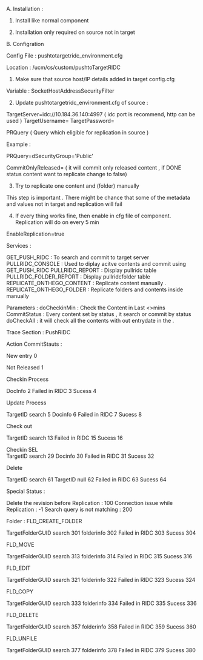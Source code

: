 A. Installation :

1. Install like normal component

2. Installation only required on source not in target 

B. Configration


Config File : pushtotargetridc_environment.cfg  

Location : <domain>/ucm/cs/custom/pushtoTargetRIDC	

1. Make sure that source host/IP details added in target config.cfg 

Variable : SocketHostAddressSecurityFilter


2. Update  pushtotargetridc_environment.cfg   of source :


TargetServer=idc://10.184.36.140:4997   ( idc port is recommend, http can be used  )
TargetUsername=
TargetPassword=

PRQuery  ( Query which eligible for replication in source )

Example :

PRQuery=dSecurityGroup='Public'


CommitOnlyReleased= ( it will commit only released content , if DONE status content want to replicate change to false)





3. Try to replicate one content and (folder) manually

This step is important . There might be chance that some of the metadata and values not in target and replication will fail

4. If every thing works fine, then enable in cfg file of component. Replication will do on every 5 min

EnableReplication=true


Services :

GET_PUSH_RIDC : To search and commit to target server
PULLRIDC_CONSOLE : Used to diplay acitve contents and commit using GET_PUSH_RIDC
PULLRIDC_REPORT  : Display pullridc table 
PULLRIDC_FOLDER_REPORT :  Display pullridcfolder table 
REPLICATE_ONTHEGO_CONTENT : Replicate content manually . 
REPLICATE_ONTHEGO_FOLDER  : Replicate folders and contents inside manually 




Parameters :
doCheckinMin : Check the Content in Last <>mins 
CommitStatus : Every content set by status , it search or commit by status
doCheckAll   : it will check all the contents with out entrydate in the .


Trace Section : PushRIDC


Action          CommitStauts : 

New entry       0

Not Released    1

Checkin Process

DocInfo          2
Failed in RIDC   3
Sucess           4 
 


Update Process 

TargetID search  5
Docinfo          6
Failed in RIDC   7
Sucess           8


Check out 

TargetID search  13 
Failed in RIDC   15
Sucess           16


Checkin SEL      
TargetID search  29
Docinfo          30
Failed in RIDC   31
Sucess           32


Delete  

TargetID search  61
TargetID null    62
Failed in RIDC   63
Sucess           64 

Special Status : 

Delete the revision before Replication : 100
Connection issue while Replication     : -1
Search query is not matching           : 200



Folder : FLD_CREATE_FOLDER

TargetFolderGUID search        301
folderinfo                     302
Failed in RIDC                 303
Sucess                         304

FLD_MOVE


TargetFolderGUID search        313
folderinfo                     314
Failed in RIDC                 315
Sucess                         316




FLD_EDIT

TargetFolderGUID search        321
folderinfo                     322
Failed in RIDC                 323
Sucess                         324


FLD_COPY

TargetFolderGUID search        333
folderinfo                     334
Failed in RIDC                 335
Sucess                         336


FLD_DELETE

TargetFolderGUID search        357
folderinfo                     358
Failed in RIDC                 359
Sucess                         360


FLD_UNFILE

TargetFolderGUID search        377
folderinfo                     378
Failed in RIDC                 379
Sucess                         380











